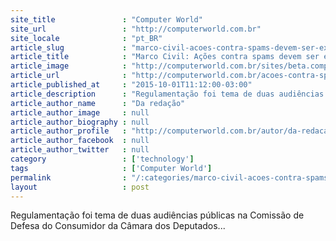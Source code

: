 ```yaml
---
site_title               : "Computer World"
site_url                 : "http://computerworld.com.br"
site_locale              : "pt_BR"
article_slug             : "marco-civil-acoes-contra-spams-devem-ser-excecoes-a-neutralidade"
article_title            : "Marco Civil: Ações contra spams devem ser exceções à neutralidade"
article_image            : "http://computerworld.com.br/sites/beta.computerworld.com.br/files/news_articles/governo_camara_politica_0.jpg"
article_url              : "http://computerworld.com.br/acoes-contra-spams-devem-ser-excecoes-neutralidade-sinaliza-marco-civil"
article_published_at     : "2015-10-01T11:12:00-03:00"
article_description      : "Regulamentação foi tema de duas audiências públicas na Comissão de Defesa do Consumidor da Câmara dos Deputados..."
article_author_name      : "Da redação"
article_author_image     : null
article_author_biography : null
article_author_profile   : "http://computerworld.com.br/autor/da-redacao-0"
article_author_facebook  : null
article_author_twitter   : null
category                 : ['technology']
tags                     : ['Computer World']
permalink                : "/:categories/marco-civil-acoes-contra-spams-devem-ser-excecoes-a-neutralidade/"
layout                   : post
---
```


Regulamentação foi tema de duas audiências públicas na Comissão de Defesa do Consumidor da Câmara dos Deputados...
